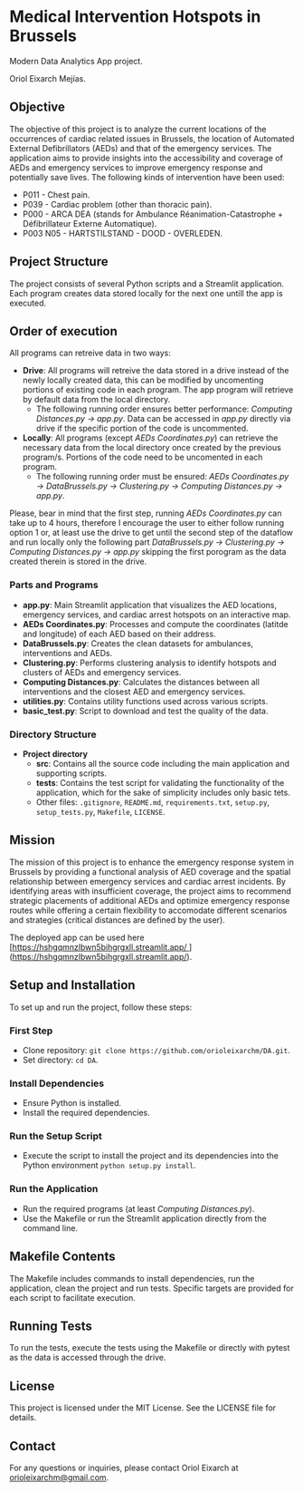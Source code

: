 # Medical Intervention Hotspots in Brussels
Modern Data Analytics App project.

Oriol Eixarch Mejías.

## Objective
The objective of this project is to analyze the current locations of  the occurrences of cardiac related issues in Brussels, the location of Automated External Defibrillators (AEDs) and that of the emergency services. The application aims to provide insights into the accessibility and coverage of AEDs and emergency services to improve emergency response and potentially save lives.
The following kinds of intervention have been used:
- P011 - Chest pain.
- P039 - Cardiac problem (other than thoracic pain).
- P000 - ARCA DEA (stands for Ambulance Réanimation-Catastrophe + Défibrillateur Externe Automatique).
- P003  N05 - HARTSTILSTAND - DOOD - OVERLEDEN. 

## Project Structure
The project consists of several Python scripts and a Streamlit application.
Each program creates data stored locally for the next one untill the app is executed.

## Order of execution
All programs can retreive data in two ways:
- **Drive**: All programs will retreive the data stored in a drive instead of the newly locally created data, this can be modified by uncomenting portions of existing code in each program. The app program will retrieve by default data from the local directory.
  - The following running order ensures better performance: _Computing Distances.py -> app.py_. Data can be accessed in _app.py_ directly via drive if the specific portion of the code is uncommented.
- **Locally**: All programs (except _AEDs Coordinates.py_) can retrieve the necessary data from the local directory once created by the previous program/s. Portions of the code need to be uncomented in each program.
  - The following running order must be ensured: _AEDs Coordinates.py -> DataBrussels.py -> Clustering.py -> Computing Distances.py -> app.py_.

Please, bear in mind that the first step, running _AEDs Coordinates.py_ can take up to 4 hours, therefore I encourage the user to either follow running option 1 or, at least use the drive to get until the second step of the dataflow and run locally only the following part _DataBrussels.py -> Clustering.py -> Computing Distances.py -> app.py_ skipping the first porogram as the data created therein is stored in the drive.

### Parts and Programs
- **app.py**: Main Streamlit application that visualizes the AED locations, emergency services, and cardiac arrest hotspots on an interactive map.
- **AEDs Coordinates.py**: Processes and compute the coordinates (latitde and longitude) of each AED based on their address.
- **DataBrussels.py**: Creates the clean datasets for ambulances, interventions and AEDs.
- **Clustering.py**: Performs clustering analysis to identify hotspots and clusters of AEDs and emergency services.
- **Computing Distances.py**: Calculates the distances between all interventions and the closest AED and emergency services.
- **utilities.py**: Contains utility functions used across various scripts.
- **basic_test.py**: Script to download and test the quality of the data.

### Directory Structure
- **Project directory**
  - **src**: Contains all the source code including the main application and supporting scripts.
  - **tests**: Contains the test script for validating the functionality of the application, which for the sake of simplicity includes only basic tets.
  - Other files: `.gitignore`, `README.md`, `requirements.txt`, `setup.py`, `setup_tests.py`, `Makefile`, `LICENSE`.

## Mission
The mission of this project is to enhance the emergency response system in Brussels by providing a functional analysis of AED coverage and the spatial relationship between emergency services and cardiac arrest incidents. By identifying areas with insufficient coverage, the project aims to recommend strategic placements of additional AEDs and optimize emergency response routes while offering a certain flexibility to accomodate different scenarios and strategies (critical distances are defined by the user).

The deployed app can be used here [[https://hshgqmnzlbwn5bihgrgxll.streamlit.app/
](https://hshgqmnzlbwn5bihgrgxll.streamlit.app/)](https://hshgqmnzlbwn5bihgrgxll.streamlit.app/).
## Setup and Installation
To set up and run the project, follow these steps:

### First Step
- Clone repository: `git clone https://github.com/orioleixarchm/DA.git`.
- Set directory: `cd DA`.

### Install Dependencies
- Ensure Python is installed.
- Install the required dependencies.

### Run the Setup Script
- Execute the script to install the project and its dependencies into the Python environment `python setup.py install`. 

### Run the Application
- Run the required programs (at least _Computing Distances.py_).
- Use the Makefile or run the Streamlit application directly from the command line.

## Makefile Contents
The Makefile includes commands to install dependencies, run the application, clean the project and run tests. Specific targets are provided for each script to facilitate execution.

## Running Tests
To run the tests, execute the tests using the Makefile or directly with pytest as the data is accessed through the drive.

## License
This project is licensed under the MIT License. See the LICENSE file for details.

## Contact
For any questions or inquiries, please contact Oriol Eixarch at orioleixarchm@gmail.com.


